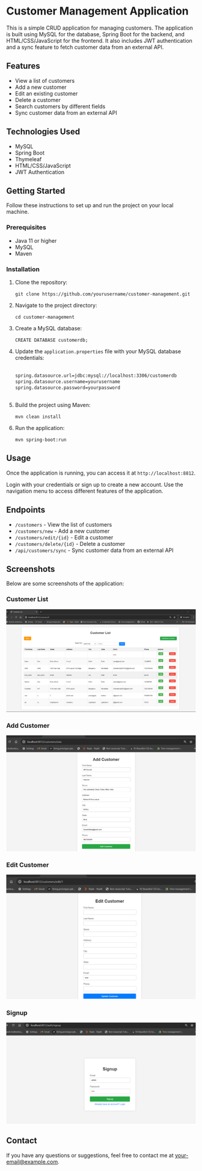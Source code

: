 <!DOCTYPE html>
<html>

    

<body>
    <h1>Customer Management Application</h1>
    <p>This is a simple CRUD application for managing customers. The application is built using MySQL for the database, Spring Boot for the backend, and HTML/CSS/JavaScript for the frontend. It also includes JWT authentication and a sync feature to fetch customer data from an external API.</p>
    <h2>Features</h2>
    <ul>
        <li>View a list of customers</li>
        <li>Add a new customer</li>
        <li>Edit an existing customer</li>
        <li>Delete a customer</li>
        <li>Search customers by different fields</li>
        <li>Sync customer data from an external API</li>
    </ul>
    <h2>Technologies Used</h2>
    <ul>
        <li>MySQL</li>
        <li>Spring Boot</li>
        <li>Thymeleaf</li>
        <li>HTML/CSS/JavaScript</li>
        <li>JWT Authentication</li>
    </ul>
    <h2>Getting Started</h2>
    <p>Follow these instructions to set up and run the project on your local machine.</p>
    <h3>Prerequisites</h3>
    <ul>
        <li>Java 11 or higher</li>
        <li>MySQL</li>
        <li>Maven</li>
    </ul>
    <h3>Installation</h3>
    <ol>
        <li>Clone the repository:</li>
        <pre><code>git clone https://github.com/yourusername/customer-management.git</code></pre>
        <li>Navigate to the project directory:</li>
        <pre><code>cd customer-management</code></pre>
        <li>Create a MySQL database:</li>
        <pre><code>CREATE DATABASE customerdb;</code></pre>
        <li>Update the <code>application.properties</code> file with your MySQL database credentials:</li>
        <pre><code>
spring.datasource.url=jdbc:mysql://localhost:3306/customerdb
spring.datasource.username=yourusername
spring.datasource.password=yourpassword
        </code></pre>
        <li>Build the project using Maven:</li>
        <pre><code>mvn clean install</code></pre>
        <li>Run the application:</li>
        <pre><code>mvn spring-boot:run</code></pre>
    </ol>
    <h2>Usage</h2>
    <p>Once the application is running, you can access it at <code>http://localhost:8812</code>.</p>
    <p>Login with your credentials or sign up to create a new account. Use the navigation menu to access different features of the application.</p>
    <h2>Endpoints</h2>
    <ul>
        <li><code>/customers</code> - View the list of customers</li>
        <li><code>/customers/new</code> - Add a new customer</li>
        <li><code>/customers/edit/{id}</code> - Edit a customer</li>
        <li><code>/customers/delete/{id}</code> - Delete a customer</li>
        <li><code>/api/customers/sync</code> - Sync customer data from an external API</li>
    </ul>
    <h2>Screenshots</h2>
    <p>Below are some screenshots of the application:</p>
    <h3>Customer List</h3>
    <img src="images/customer_list.png" alt="Customer List" style="max-width:100%; height:auto;">
    <h3>Add Customer</h3>
    <img src="images/add_customer.png" alt="Add Customer" style="max-width:100%; height:auto;">
    <h3>Edit Customer</h3>
    <img src="images/edit_customer.png" alt="Edit Customer" style="max-width:100%; height:auto;">
    <h3>Signup</h3>
    <img src="images/signup.png" alt="Signup" style="max-width:100%; height:auto;">
    <h2>Contact</h2>
    <p>If you have any questions or suggestions, feel free to contact me at <a href="mailto:mdnoorishnauman@gmail.com">your-email@example.com</a>.</p>
</body>
</html>
